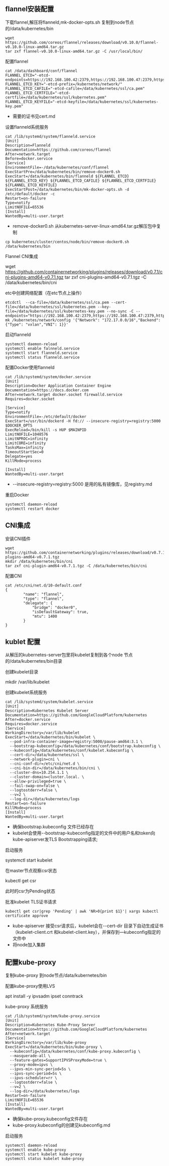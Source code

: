 ## flannel安装配置

下载flannel,解压将flanneld,mk-docker-opts.sh 复制到node节点的/data/kubernetes/bin

```
wget https://github.com/coreos/flannel/releases/download/v0.10.0/flannel-v0.10.0-linux-amd64.tar.gz
tar zxf flannel-v0.10.0-linux-amd64.tar.gz -C /usr/local/bin/
```

配置flannel

```
cat /data/dashboard/conf/flannel
FLANNEL_ETCD="-etcd-endpoints=https://192.168.100.42:2379,https://192.168.100.47:2379,https://192.168.100.48:2379"
FLANNEL_ETCD_KEY="-etcd-prefix=/kubernetes/network/"
FLANNEL_ETCD_CAFILE="-etcd-cafile=/data/kubernetes/ssl/ca.pem"
FLANNEL_ETCD_CERTFILE="-etcd-certfile=/data/kubernetes/ssl/kubernetes.pem"
FLANNEL_ETCD_KEYFILE="-etcd-keyfile=/data/kubernetes/ssl/kubernetes-key.pem"
```
- 需要的证书见cert.md

设置flanneld系统服务


```
cat /lib/systemd/system/flanneld.service
[Unit]
Description=Flanneld
Documentation=https://github.com/coreos/flannel
After=network.target
Before=docker.service
[Service]
EnvironmentFile=-/data/kubernetes/conf/flannel
ExecStartPre=/data/kubernetes/bin/remove-docker0.sh
ExecStart=/data/kubernetes/bin/flanneld ${FLANNEL_ETCD} ${FLANNEL_ETCD_KEY} ${FLANNEL_ETCD_CAFILE} ${FLANNEL_ETCD_CERTFILE} ${FLANNEL_ETCD_KEYFILE}
ExecStartPost=/data/kubernetes/bin/mk-docker-opts.sh -d /etc/default/docker -c
Restart=on-failure
Type=notify
LimitNOFILE=65536
[Install]
WantedBy=multi-user.target
```

- remove-docker0.sh  从kubernetes-server-linux-amd64.tar.gz解压包中复制

```
cp kubernetes/cluster/centos/node/bin/remove-docker0.sh  /data/kubernetes/bin
```


Flannel CNI集成

wget https://github.com/containernetworking/plugins/releases/download/v0.7.1/cni-plugins-amd64-v0.7.1.tgz
tar zxf cni-plugins-amd64-v0.7.1.tgz -C /data/kubernetes/bin/cni

etc中创建网络配置（在etc节点上操作）

```
etcdctl  --ca-file=/data/kubernetes/ssl/ca.pem --cert-file=/data/kubernetes/ssl/kubernetes.pem --key-file=/data/kubernetes/ssl/kubernetes-key.pem --no-sync -C --endpoints="https://192.168.100.42:2379,https://192.168.100.47:2379,https://192.168.100.48:2379" mk /kubernetes/network/config '{"Network": "172.17.0.0/16","Backend": {"Type": "vxlan","VNI": 1}}'
```

启动flanneld
```
systemctl daemon-reload
systemctl enable falnneld.service
systemctl start flanneld.service
systemctl status flanneld.service
```

配置Docker使用flanneld
```
cat /lib/systemd/system/docker.service
[Unit]
Description=Docker Application Container Engine
Documentation=https://docs.docker.com
After=network.target docker.socket firewalld.service
Requires=docker.socket

[Service]
Type=notify
EnvironmentFile=-/etc/default/docker
ExecStart=/usr/bin/dockerd -H fd:// --insecure-registry=registry:5000 $DOCKER_OPTS
ExecReload=/bin/kill -s HUP $MAINPID
LimitNOFILE=1048576
LimitNPROC=infinity
LimitCORE=infinity
TasksMax=infinity
TimeoutStartSec=0
Delegate=yes
KillMode=process

[Install]
WantedBy=multi-user.target
```

- --insecure-registry=registry:5000  是用的私有镜像库，见registry.md

重启Docker

```
systemctl daemon-reload
systemctl restart docker
```

## CNI集成

安装CNI插件

```
wget https://github.com/containernetworking/plugins/releases/download/v0.7.1/cni-plugins-amd64-v0.7.1.tgz
mkdir /data/kubernetes/bin/cni
tar zxf cni-plugin-amd64-v0.7.1.tgz -C /data/kubernetes/bin/cni
```

配置CNI

```
cat /etc/cni/net.d/10-default.conf
{
        "name": "flannel",
        "type": "flannel",
        "delegate": {
            "bridge": "docker0",
            "isDefaultGateway": true,
            "mtu": 1400
        }
}
```

## kublet 配置

从解压的kubernetes-server包里将kubelet复制到各个node 节点的/data/kubernetes/bin目录

创建kubelet目录

mkdir /var/lib/kubelet

创建kubelet系统服务

```
cat /lib/systemd/system/kubelet.service  
[Unit]
Description=Kubernetes Kubelet Server
Documentation=https://github.com/GoogleCloudPlatform/kubernetes
After=docker.service
Requires=docker.service
[Service]
WorkingDirectory=/var/lib/kubelet
ExecStart=/data/kubernetes/bin/kubelet \
  --pod-infra-container-image=registry:5000/pause-amd64:3.1 \
  --bootstrap-kubeconfig=/data/kubernetes/conf/bootstrap.kubeconfig \
  --kubeconfig=/data/kubernetes/conf/kubelet.kubeconfig \
  --cert-dir=/data/kubernetes/ssl \
  --network-plugin=cni \
  --cni-conf-dir=/etc/cni/net.d \
  --cni-bin-dir=/data/kubernetes/bin/cni \
  --cluster-dns=10.254.1.1 \
  --cluster-domain=cluster.local. \
  --allow-privileged=true \
  --fail-swap-on=false \
  --logtostderr=false \
  --v=2 \
  --log-dir=/data/kubernetes/logs
Restart=on-failure
KillMode=process
[Install]
WantedBy=multi-user.target
```

- 确保bootstrap.kubeconfig 文件已经存在
- kubelet会使用--bootstrap-kubeconfig指定的文件中的用户名和token向kube-apiserver发TLS Bootstrapping请求;


启动服务

systemctl start kubelet

在master节点观察csr状态

kubectl get csr

此时的csr为Pending状态

批准kubelet TLS证书请求
```
kubectl get csr|grep 'Pending' | awk 'NR>0{print $1}'| xargs kubectl certificate approve
```

- kube-apiserver 接受csr请求后，kubelet会在--cert-dir 目录下自动生成证书（kubelet-client.crt 和kubelet-client.key），并保存到—kubeconfig指定的文件中
- 将node加入集群

## 配置kube-proxy

复制kube-proxy 到node节点/data/kubernetes/bin

配置kube-proxy使用LVS

apt install -y ipvsadm ipset conntrack

kube-proxy 系统服务

```
cat /lib/systemd/system/kube-proxy.service
[Unit]
Description=Kubernetes Kube-Proxy Server
Documentation=https://github.com/GoogleCloudPlatform/kubernetes
After=network.target
[Service]
WorkingDirectory=/var/lib/kube-proxy
ExecStart=/data/kubernetes/bin/kube-proxy \
  --kubeconfig=/data/kubernetes/conf/kube-proxy.kubeconfig \
  --masquerade-all \
  --feature-gates=SupportIPVSProxyMode=true \
  --proxy-mode=ipvs \
  --ipvs-min-sync-period=5s \
  --ipvs-sync-period=5s \
  --ipvs-scheduler=rr \
  --logtostderr=false \
  --v=2 \
  --log-dir=/data/kubernetes/logs
Restart=on-failure
LimitNOFILE=65536
[Install]
WantedBy=multi-user.target
```

- 确保kube-proxy.kubeconfig文件存在
- kube-proxy.kubeconfig的创建见kubeconfig.md

启动服务

```
systemctl daemon-reload
systemctl enable kube-proxy
systemctl start kubelet kube-proxy
systemctl status kubelet kube-proxy
```

